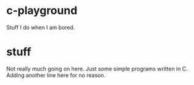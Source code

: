 # c-playground
Stuff I do when I am bored.
# stuff
Not really much going on here. Just some simple programs written in C.
Adding another line here for no reason.
